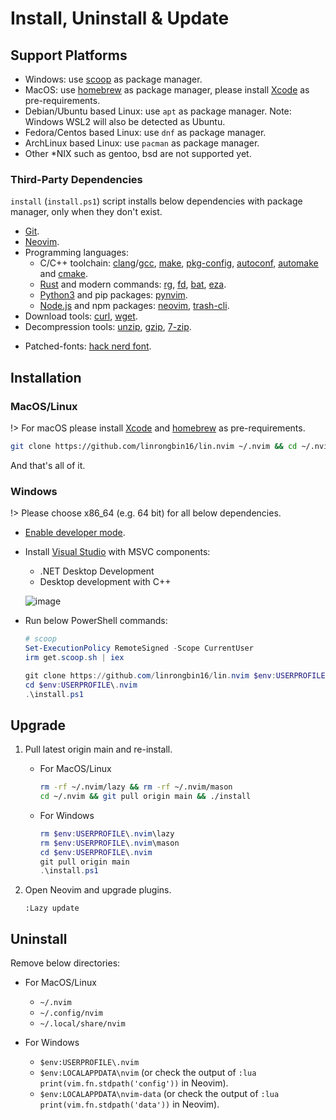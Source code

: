 # Install, Uninstall & Update

## Support Platforms

- Windows: use [scoop](https://scoop.sh/) as package manager.
- MacOS: use [homebrew](https://brew.sh/) as package manager, please install [Xcode](https://developer.apple.com/xcode/) as pre-requirements.
- Debian/Ubuntu based Linux: use `apt` as package manager. Note: Windows WSL2 will also be detected as Ubuntu.
- Fedora/Centos based Linux: use `dnf` as package manager.
- ArchLinux based Linux: use `pacman` as package manager.
- Other \*NIX such as gentoo, bsd are not supported yet.

### Third-Party Dependencies

`install` (`install.ps1`) script installs below dependencies with package manager, only when they don't exist.

- [Git](https://git-scm.com/).
- [Neovim](https://github.com/neovim/neovim/wiki/Installing-Neovim).
- Programming languages:
  - C/C++ toolchain: [clang](https://clang.llvm.org/)/[gcc](https://gcc.gnu.org/), [make](https://www.gnu.org/software/make/), [pkg-config](https://www.freedesktop.org/wiki/Software/pkg-config/), [autoconf](https://www.gnu.org/software/autoconf/), [automake](https://www.gnu.org/software/automake/) and [cmake](https://cmake.org/).
  - [Rust](https://www.rust-lang.org/) and modern commands: [rg](https://github.com/BurntSushi/ripgrep), [fd](https://github.com/sharkdp/fd), [bat](https://github.com/sharkdp/bat), [eza](https://github.com/eza-community/eza).
  - [Python3](https://www.python.org/) and pip packages: [pynvim](https://github.com/neovim/pynvim).
  - [Node.js](https://nodejs.org/) and npm packages: [neovim](https://github.com/neovim/node-client), [trash-cli](https://github.com/sindresorhus/trash).
- Download tools: [curl](https://curl.se/), [wget](https://www.gnu.org/software/wget/).
- Decompression tools: [unzip](https://linux.die.net/man/1/unzip), [gzip](https://www.gnu.org/software/gzip/), [7-zip](https://www.7-zip.org/).
<!-- - Tags: [universal-ctags](https://github.com/universal-ctags/ctags). -->
- Patched-fonts: [hack nerd font](https://github.com/ryanoasis/nerd-fonts/releases/latest).

## Installation

### MacOS/Linux

!> For macOS please install [Xcode](https://developer.apple.com/xcode/) and [homebrew](https://brew.sh/) as pre-requirements.

```bash
git clone https://github.com/linrongbin16/lin.nvim ~/.nvim && cd ~/.nvim && ./install
```

And that's all of it.

### Windows

!> Please choose x86_64 (e.g. 64 bit) for all below dependencies.

- [Enable developer mode](https://learn.microsoft.com/en-us/windows/apps/get-started/enable-your-device-for-development#activate-developer-mode).
- Install [Visual Studio](https://www.visualstudio.com/) with MSVC components:

  - .NET Desktop Development
  - Desktop development with C++

  ![image](https://github.com/linrongbin16/lin.nvim/assets/6496887/bca811b5-8b1a-42c0-9283-c38e75f2f06a)

<!-- #### Install Python 3.x -->
<!---->
<!-- Install [Python 3.x](https://www.python.org/downloads/) only for current user. -->
<!---->
<!-- <details> -->
<!-- <summary>Click here to see how to install python3 only for current user.</summary> -->
<!---->
<!-- - Select "Customize Installation", unselect "Use admin privileges when installing py.exe". -->
<!---->
<!--   <img width="70%" alt="image" src="https://github.com/user-attachments/assets/e8aa9163-459e-4741-8561-c46efc2efdb5"/> -->
<!---->
<!-- - Select all optional features without "for all users (requires admin privileges)". -->
<!---->
<!--   <img width="70%" alt="image" src="https://github.com/user-attachments/assets/648ec440-b0ec-4373-9c66-7bf32e48d899"/> -->
<!---->
<!-- - Unselect "Install Python 3.12 for all users", select "Add Python to environment variables" and "Precompile standard library", choose the install directory in your user directory (for example `C:\Users\linrongbin\opt\Python312`). -->
<!---->
<!--   <img width="70%" alt="image" src="https://github.com/user-attachments/assets/568773e3-be4b-4b19-b444-c4880437a521"/> -->
<!---->
<!-- - Go to the install directory (`C:\Users\linrongbin\opt\Python312`) and copy `python.exe` to `python3.exe`, and you will have `python3.exe` command in Windows PowerShell/cmd. -->
<!---->
<!-- - Disable "python.exe" and "python3.exe" app aliases for Windows 10+. Go to Windows "Settings" => "Apps" => "App execution aliases", unselect "python.exe" and "python3.exe". -->
<!---->
<!--   <img width="80%" alt="image" src="https://github.com/user-attachments/assets/e6e2422d-953d-44b5-8f5e-820e2f355680"/> -->
<!---->
<!--   <img width="80%" alt="image" src="https://github.com/user-attachments/assets/f78d4dc2-b167-4981-9fa0-598edf8af0d5"/> -->
<!---->
<!--   <img width="80%" alt="image" src="https://github.com/user-attachments/assets/17baf876-e072-49eb-bed2-4b2436d85ad1"/> -->
<!---->
<!-- </details> -->
<!---->
<!-- #### Install Node.js -->
<!---->
<!-- Install [Node.js](https://nodejs.org/) only for current user. -->
<!---->
<!-- <details> -->
<!-- <summary>Click here to see how to install node only for current user.</summary> -->
<!---->
<!-- - In "Destination Folder", choose the install directory in you user directory (for example `C:\Users\linrongbin\opt\nodejs\`). -->
<!---->
<!--   <img width="70%" alt="image" src="https://github.com/user-attachments/assets/abccc9b6-2b42-4679-a182-420554a6483b"/> -->
<!---->
<!-- </details> -->

- Run below PowerShell commands:

  ```powershell
  # scoop
  Set-ExecutionPolicy RemoteSigned -Scope CurrentUser
  irm get.scoop.sh | iex

  git clone https://github.com/linrongbin16/lin.nvim $env:USERPROFILE\.nvim
  cd $env:USERPROFILE\.nvim
  .\install.ps1
  ```

## Upgrade

1. Pull latest origin main and re-install.

   - For MacOS/Linux

     ```bash
     rm -rf ~/.nvim/lazy && rm -rf ~/.nvim/mason
     cd ~/.nvim && git pull origin main && ./install
     ```

   - For Windows

     ```powershell
     rm $env:USERPROFILE\.nvim\lazy
     rm $env:USERPROFILE\.nvim\mason
     cd $env:USERPROFILE\.nvim
     git pull origin main
     .\install.ps1
     ```

2. Open Neovim and upgrade plugins.

   ```vim
   :Lazy update
   ```

## Uninstall

Remove below directories:

- For MacOS/Linux

  - `~/.nvim`
  - `~/.config/nvim`
  - `~/.local/share/nvim`

- For Windows

  - `$env:USERPROFILE\.nvim`
  - `$env:LOCALAPPDATA\nvim` (or check the output of `:lua print(vim.fn.stdpath('config'))` in Neovim).
  - `$env:LOCALAPPDATA\nvim-data` (or check the output of `:lua print(vim.fn.stdpath('data'))` in Neovim).
